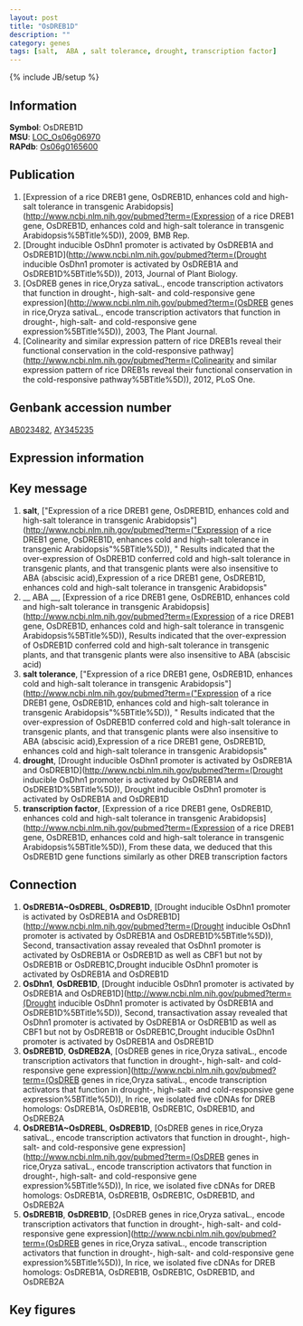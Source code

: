 ```yaml
---
layout: post
title: "OsDREB1D"
description: ""
category: genes
tags: [salt,  ABA , salt tolerance, drought, transcription factor]
---
```

{% include JB/setup %}

## Information
__Symbol__: OsDREB1D  
__MSU__: [LOC_Os06g06970](http://rice.plantbiology.msu.edu/cgi-bin/ORF_infopage.cgi?orf=LOC_Os06g06970)  
__RAPdb__: [Os06g0165600](http://rapdb.dna.affrc.go.jp/viewer/gbrowse_details/irgsp1?name=Os06g0165600)  

## Publication
1. [Expression of a rice DREB1 gene, OsDREB1D, enhances cold and high-salt tolerance in transgenic Arabidopsis](http://www.ncbi.nlm.nih.gov/pubmed?term=(Expression of a rice DREB1 gene, OsDREB1D, enhances cold and high-salt tolerance in transgenic Arabidopsis%5BTitle%5D)), 2009, BMB Rep.
2. [Drought inducible OsDhn1 promoter is activated by OsDREB1A and OsDREB1D](http://www.ncbi.nlm.nih.gov/pubmed?term=(Drought inducible OsDhn1 promoter is activated by OsDREB1A and OsDREB1D%5BTitle%5D)), 2013, Journal of Plant Biology.
3. [OsDREB genes in rice,Oryza sativaL., encode transcription activators that function in drought-, high-salt- and cold-responsive gene expression](http://www.ncbi.nlm.nih.gov/pubmed?term=(OsDREB genes in rice,Oryza sativaL., encode transcription activators that function in drought-, high-salt- and cold-responsive gene expression%5BTitle%5D)), 2003, The Plant Journal.
4. [Colinearity and similar expression pattern of rice DREB1s reveal their functional conservation in the cold-responsive pathway](http://www.ncbi.nlm.nih.gov/pubmed?term=(Colinearity and similar expression pattern of rice DREB1s reveal their functional conservation in the cold-responsive pathway%5BTitle%5D)), 2012, PLoS One.

## Genbank accession number
[AB023482](http://www.ncbi.nlm.nih.gov/nuccore/AB023482), [AY345235](http://www.ncbi.nlm.nih.gov/nuccore/AY345235)

## Expression information

## Key message
1. __salt__, ["Expression of a rice DREB1 gene, OsDREB1D, enhances cold and high-salt tolerance in transgenic Arabidopsis"](http://www.ncbi.nlm.nih.gov/pubmed?term=("Expression of a rice DREB1 gene, OsDREB1D, enhances cold and high-salt tolerance in transgenic Arabidopsis"%5BTitle%5D)), " Results indicated that the over-expression of OsDREB1D conferred cold and high-salt tolerance in transgenic plants, and that transgenic plants were also insensitive to ABA (abscisic acid),Expression of a rice DREB1 gene, OsDREB1D, enhances cold and high-salt tolerance in transgenic Arabidopsis"
2. __ ABA __, [Expression of a rice DREB1 gene, OsDREB1D, enhances cold and high-salt tolerance in transgenic Arabidopsis](http://www.ncbi.nlm.nih.gov/pubmed?term=(Expression of a rice DREB1 gene, OsDREB1D, enhances cold and high-salt tolerance in transgenic Arabidopsis%5BTitle%5D)),  Results indicated that the over-expression of OsDREB1D conferred cold and high-salt tolerance in transgenic plants, and that transgenic plants were also insensitive to ABA (abscisic acid)
3. __salt tolerance__, ["Expression of a rice DREB1 gene, OsDREB1D, enhances cold and high-salt tolerance in transgenic Arabidopsis"](http://www.ncbi.nlm.nih.gov/pubmed?term=("Expression of a rice DREB1 gene, OsDREB1D, enhances cold and high-salt tolerance in transgenic Arabidopsis"%5BTitle%5D)), " Results indicated that the over-expression of OsDREB1D conferred cold and high-salt tolerance in transgenic plants, and that transgenic plants were also insensitive to ABA (abscisic acid),Expression of a rice DREB1 gene, OsDREB1D, enhances cold and high-salt tolerance in transgenic Arabidopsis"
4. __drought__, [Drought inducible OsDhn1 promoter is activated by OsDREB1A and OsDREB1D](http://www.ncbi.nlm.nih.gov/pubmed?term=(Drought inducible OsDhn1 promoter is activated by OsDREB1A and OsDREB1D%5BTitle%5D)), Drought inducible OsDhn1 promoter is activated by OsDREB1A and OsDREB1D
5. __transcription factor__, [Expression of a rice DREB1 gene, OsDREB1D, enhances cold and high-salt tolerance in transgenic Arabidopsis](http://www.ncbi.nlm.nih.gov/pubmed?term=(Expression of a rice DREB1 gene, OsDREB1D, enhances cold and high-salt tolerance in transgenic Arabidopsis%5BTitle%5D)),  From these data, we deduced that this OsDREB1D gene functions similarly as other DREB transcription factors

## Connection
1. __OsDREB1A~OsDREBL__, __OsDREB1D__, [Drought inducible OsDhn1 promoter is activated by OsDREB1A and OsDREB1D](http://www.ncbi.nlm.nih.gov/pubmed?term=(Drought inducible OsDhn1 promoter is activated by OsDREB1A and OsDREB1D%5BTitle%5D)),  Second, transactivation assay revealed that OsDhn1 promoter is activated by OsDREB1A or OsDREB1D as well as CBF1 but not by OsDREB1B or OsDREB1C,Drought inducible OsDhn1 promoter is activated by OsDREB1A and OsDREB1D
2. __OsDhn1__, __OsDREB1D__, [Drought inducible OsDhn1 promoter is activated by OsDREB1A and OsDREB1D](http://www.ncbi.nlm.nih.gov/pubmed?term=(Drought inducible OsDhn1 promoter is activated by OsDREB1A and OsDREB1D%5BTitle%5D)),  Second, transactivation assay revealed that OsDhn1 promoter is activated by OsDREB1A or OsDREB1D as well as CBF1 but not by OsDREB1B or OsDREB1C,Drought inducible OsDhn1 promoter is activated by OsDREB1A and OsDREB1D
3. __OsDREB1D__, __OsDREB2A__, [OsDREB genes in rice,Oryza sativaL., encode transcription activators that function in drought-, high-salt- and cold-responsive gene expression](http://www.ncbi.nlm.nih.gov/pubmed?term=(OsDREB genes in rice,Oryza sativaL., encode transcription activators that function in drought-, high-salt- and cold-responsive gene expression%5BTitle%5D)),  In rice, we isolated five cDNAs for DREB homologs: OsDREB1A, OsDREB1B, OsDREB1C, OsDREB1D, and OsDREB2A
4. __OsDREB1A~OsDREBL__, __OsDREB1D__, [OsDREB genes in rice,Oryza sativaL., encode transcription activators that function in drought-, high-salt- and cold-responsive gene expression](http://www.ncbi.nlm.nih.gov/pubmed?term=(OsDREB genes in rice,Oryza sativaL., encode transcription activators that function in drought-, high-salt- and cold-responsive gene expression%5BTitle%5D)),  In rice, we isolated five cDNAs for DREB homologs: OsDREB1A, OsDREB1B, OsDREB1C, OsDREB1D, and OsDREB2A
5. __OsDREB1B__, __OsDREB1D__, [OsDREB genes in rice,Oryza sativaL., encode transcription activators that function in drought-, high-salt- and cold-responsive gene expression](http://www.ncbi.nlm.nih.gov/pubmed?term=(OsDREB genes in rice,Oryza sativaL., encode transcription activators that function in drought-, high-salt- and cold-responsive gene expression%5BTitle%5D)),  In rice, we isolated five cDNAs for DREB homologs: OsDREB1A, OsDREB1B, OsDREB1C, OsDREB1D, and OsDREB2A

## Key figures


